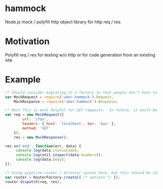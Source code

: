 hammock
=======

Node.js mock / polyfill http object library for http req / res.  

Motivation
==========

Polyfill req / res for testing w/o http or for code generation from an existing site.

Example
=======

```js
/* Should consider migrating to a factory so that people don't have to guess whether to use new or not */
var MockRequest = require('uber-hammock').Request,
    MockResponse = require('uber-hammock').Response;

/* Most This is most helpful for GET requests.  In future, it would be nice to polyfill body parsing events. */
var req = new MockRequest({
        url: '/foo',
        headers: { host: 'localhost', bar: 'baz' },
        method: 'GET'
    }),
    res = new MockResponse();

res.on('end', function(err, data) {
     console.log(data.statusCode);
     console.log(util.inspect(data.headers));
     console.log(data.body);
});

/* Using pipeline-router / director syntax here, but this should be simple with express. */
var router = RouterFactory.create({ /* options */ });
router.dispatch(req, res);

```
